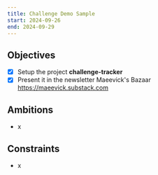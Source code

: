 ```yaml
---
title: Challenge Demo Sample
start: 2024-09-26
end: 2024-09-29
---
```


## Objectives

- [x] Setup the project **challenge-tracker**
- [x] Present it in the newsletter Maeevick's Bazaar https://maeevick.substack.com

## Ambitions

- x

## Constraints

- x
